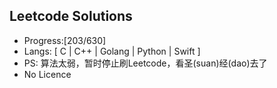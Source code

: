 ## Leetcode Solutions

* Progress:[203/630]
* Langs: [ C | C++ | Golang | Python | Swift ]
* PS: 算法太弱，暂时停止刷Leetcode，看圣(suan)经(dao)去了
* No Licence


